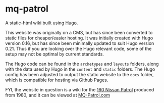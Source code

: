 # mq-patrol
A static-html wiki built using [Hugo](https://gohugo.io/).

This website was originally on a CMS, but has since been converted to static files for cheaper/easier hosting. It was initially created with Hugo version 0.16, but has since been minimally updated to suit Hugo version 0.21. Thus if you are looking over the Hugo relevant code, some of the setup may not be optimal by current standards.

The Hugo code can be found in the `archetypes` and `layouts` folders, along with the data used by Hugo in the `content` and `static` folders. The Hugo config has been adjusted to output the static website to the `docs` folder, which is compatible for hosting via Github Pages.

FYI, the website in question is a wiki for the [160 Nissan Patrol](https://en.wikipedia.org/wiki/Nissan_Patrol#160) produced from 1980, and it can be viewed at [MQ-Patrol.com](http://www.mq-patrol.com/)
